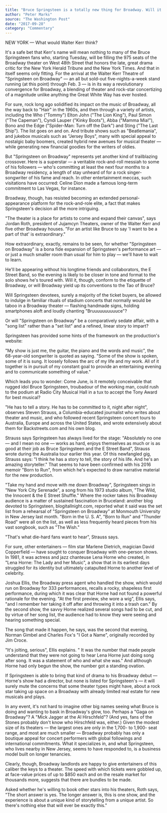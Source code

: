 ```yaml
---
title: "Bruce Springsteen is a totally new thing for Broadway. Will it change because of him?"
author: "Peter Marks"
source: "The Washington Post"
date: "2017-09-28"
category: "Commentary"
---
```


NEW YORK — What would Walter Kerr think?

It's a safe bet that Kerr's name will mean nothing to many of the Bruce Springsteen fans who, starting Tuesday, will be filling the 975 seats of the Broadway theater on West 48th Street that honors the late, great drama critic for the New York Herald Tribune and the New York Times. And that in itself seems only fitting. For the arrival at the Walter Kerr Theatre of "Springsteen on Broadway" — an all but sold-out five-nights-a-week stand running (at this point) through Feb. 3 — is in its way a revolutionary convergence for Broadway, a blending of theater and rock-star concertizing of a magnitude unlike anything the Great White Way has ever hosted.

For sure, rock long ago solidified its impact on the music of Broadway, all the way back to "Hair" in the 1960s, and then through a variety of artists, including the Who ("Tommy") Elton John ("The Lion King"), Paul Simon ("The Capeman"), Cyndi Lauper ("Kinky Boots"), Abba ("Mamma Mia!"), Bono and the Edge ("Spider-Man: Turn off the Dark") and Sting ("The Last Ship"). The list goes on and on. And tribute shows such as "Beatlemania", and jukebox musicals such as "Jersey Boys", many with special appeal to nostalgic baby boomers, created hybrid new avenues for musical theater — while generating new financial goodies for the writers of oldies.

But "Springsteen on Broadway" represents yet another kind of trailblazing crossover. Here is a superstar — a veritable rock-and-roll messiah to some of his followers — who's committing at least the next four months to a Broadway residency, a length of stay unheard of for a rock singer-songwriter of his fame and reach. In other entertainment meccas, such visitations have occurred: Celine Dion made a famous long-term commitment to Las Vegas, for instance.

Broadway, though, has resisted becoming an extended personal-appearance platform for the rock-and-role elite, a fact that makes Springsteen's decision all the more intriguing.

"The theater is a place for artists to come and expand their canvas", says Jordan Roth, president of Jujamcyn Theaters, owner of the Walter Kerr and five other Broadway houses. "For an artist like Bruce to say 'I want to be a part of that' is extraordinary."

How extraordinary, exactly, remains to be seen, for whether "Springsteen on Broadway" is a bona fide expansion of Springsteen's performance art — or just a much smaller room than usual for him to play — we'll have to wait to learn.

He'll be appearing without his longtime friends and collaborators, the E Street Band, so the evening is likely to be closer in tone and format to the solo shows he's toured with. Will it, though, conform to the etiquette of Broadway, or will Broadway yield up its conventions to the Tao of Bruce?

Will Springsteen devotees, surely a majority of the ticket buyers, be allowed to indulge in familiar rituals of stadium concerts that normally would be taboo in a Broadway theater — flashing handmade signs, holding smartphones aloft and loudly chanting "Bruuuuuuuuuuce"?

Or will "Springsteen on Broadway" be a comparatively sedate affair, with a "song list" rather than a "set list" and a refined, linear story to impart?

Springsteen has provided some hints of the framework on the production's website:

"My show is just me, the guitar, the piano and the words and music", the 68-year-old songwriter is quoted as saying. "Some of the show is spoken, some of it is sung. It loosely follows the arc of my life and my work. All of it together is in pursuit of my constant goal to provide an entertaining evening and to communicate something of value."

Which leads you to wonder: Come June, is it remotely conceivable that rugged idol Bruce Springsteen, troubadour of the working man, could rush to the podium at Radio City Musical Hall in a tux to accept the Tony Award for best musical?

"He has to tell a story. He has to be committed to it, night after night", observes Steven Strauss, a Columbia-educated journalist who writes about theater and music, and who followed recent Springsteen concert tours to Australia, Europe and across the United States, and wrote extensively about them for Backstreets.com and his own blog.

Strauss says Springsteen has always lived for the stage: "Absolutely no one — and I mean no one — works as hard, enjoys themselves as much or is as good at their job as Bruce Springsteen and the E Street Band", Strauss wrote during the Australia tour earlier this year. Of this newfangled gig, Strauss says: "I think he has a story to tell, the story of his life. And he's an amazing storyteller." That seems to have been confirmed with his 2016 memoir "Born to Run", from which he's expected to draw narrative material for the new production.

"Take my hand and move with me down Broadway", Springsteen sings in "New York City Serenade", a song from his 1973 studio album, "The Wild, the Innocent & the E Street Shuffle." Where the rocker takes his Broadway audience is a matter of sustained fascination in Bruceland: another blog devoted to Springsteen, blogitallnight.com, reported what it said was the set list from a rehearsal of "Springsteen on Broadway" at Monmouth University in New Jersey last month. "Born in the U. S. A", "Born to Run" and "Thunder Road" were all on the list, as well as less frequently heard pieces from his vast songbook, such as "The Wish."

"That's what die-hard fans want to hear", Strauss says.

For sure, other entertainers — film star Marlene Dietrich, magician David Copperfield — have sought to conquer Broadway with one-person shows. In 1981, it was actress and jazz chanteuse Lena Horne who created, in "Lena Horne: The Lady and her Music", a show that in its earliest days struggled for its identity but ultimately catapulted Horne to another level of celebrity.

Joshua Ellis, the Broadway press agent who handled the show, which would run on Broadway for 333 performances, recalls a rocky, shapeless first performance, during which it was clear that Horne had not found a powerful rationale for the evening. "At the first preview, she wore a wig", Ellis says, "and I remember her taking it off after and throwing it into a trash can." By the second show, the savvy Horne realized several songs had to be cut, and by virtue of her song list, the audience had to know they were seeing and hearing something special.

The song that made it happen, he says, was the second that evening, Norman Gimbel and Charles Fox's "I Got a Name", originally recorded by Jim Croce.

"It's jolting, serious", Ellis explains. " It was the number that made people understand that they were not going to hear Lena Horne just doing song after song. It was a statement of who and what she was." And although Horne had only begun the show, the number got a standing ovation.

If Springsteen is able to bring that kind of drama to his Broadway debut — Horne's show had a director, but none is listed for Springsteen's — it will surely mute the concerns that some theater types might have, about a rock star taking up space on a Broadway with already limited real estate for new musicals and plays.

In any event, it's not hard to imagine other big names seeing what Bruce is doing and wanting to bask in Broadway's glow, too. Perhaps a "Gaga on Broadway"? A "Mick Jagger at the Al Hirschfeld"? (And yes, fans of the Stones probably don't know who Hirschfeld was, either.) Given the modest size of its theaters — the largest ones are only in the 1,700- to 1,900- seat range, and most are much smaller — Broadway probably has only a boutique appeal for concert performers with global followings and international commitments. What it specializes in, and what Springsteen, who lives nearby in New Jersey, seems to have responded to, is a business model built on longer tenancies.

Clearly, though, Broadway landlords are happy to give entertainers of this caliber the keys to a theater. The speed with which tickets were gobbled up, at face-value prices of up to $850 each and on the resale market for thousands more, suggests that there are bundles to be made.

Asked whether he's willing to book other stars into his theaters, Roth says, "The short answer is yes. The longer answer is, this is one show, and the experience is about a unique kind of storytelling from a unique artist. So there's nothing else that will ever be exactly this."
